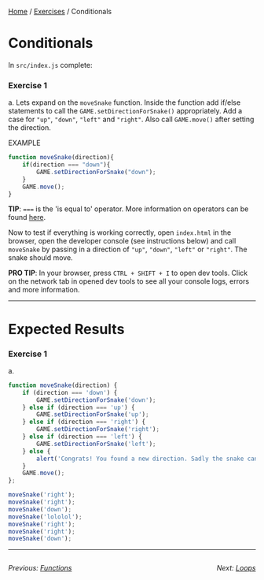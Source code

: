[Home](../README.md) / [Exercises](./) / Conditionals

# Conditionals

In `src/index.js` complete:

### Exercise 1

a. Lets expand on the `moveSnake` function. Inside the function add if/else statements to call the `GAME.setDirectionForSnake()` appropriately. Add a case for `"up"`, `"down"`, `"left"` and `"right"`. Also call `GAME.move()` after setting the direction.

EXAMPLE
```javascript
function moveSnake(direction){
    if(direction === "down"){
        GAME.setDirectionForSnake("down");
    }
    GAME.move();
}
```

**TIP**: `===` is the 'is equal to' operator. More information on operators can be found [here](https://www.javascript.com/learn/operators).

Now to test if everything is working correctly, open `index.html` in the browser, open the developer console (see instructions below) and call `moveSnake` by passing in a direction of `"up"`, `"down"`, `"left"` or `"right"`. The snake should move.

**PRO TIP**: In your browser, press `CTRL + SHIFT + I` to open dev tools. Click on the network tab in opened dev tools to see all your console logs, errors and more information.


---

# Expected Results

### Exercise 1

a.

```javascript
function moveSnake(direction) {
	if (direction === 'down') {
		GAME.setDirectionForSnake('down');
	} else if (direction === 'up') {
		GAME.setDirectionForSnake('up');
	} else if (direction === 'right') {
		GAME.setDirectionForSnake('right');
	} else if (direction === 'left') {
		GAME.setDirectionForSnake('left');
	} else {
		alert('Congrats! You found a new direction. Sadly the snake can only understand 2d. Try again within that boundaries...');
	}
	GAME.move();
};

moveSnake('right');
moveSnake('right');
moveSnake('down');
moveSnake('lololol');
moveSnake('right');
moveSnake('right');
moveSnake('down');
```

---

<div style="overflow:auto">

<div style="float: left">

<i>Previous: <a href="./2Functions.md">Functions</a></i>


</div>

<div style="float: right">

<i>Next: <a href="./4Loops.md">Loops</a></i>


</div>
</div>


